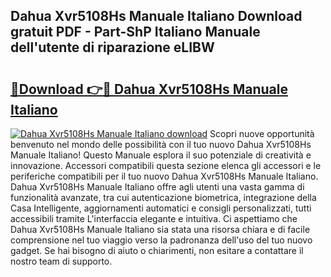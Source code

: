## Dahua Xvr5108Hs Manuale Italiano Download gratuit PDF - Part-ShP Italiano Manuale dell'utente di riparazione eLIBW

# <h2><a href="http://dfbdpm.blite.top/?on=Dahua+Xvr5108Hs+Manuale+Italiano">🔗Download 👉🔴 Dahua Xvr5108Hs Manuale Italiano</a></h2>

[![Dahua Xvr5108Hs Manuale Italiano download](https://i.imgur.com/lujVjoI.png)](http://dfbdpm.blite.top/?on=Dahua+Xvr5108Hs+Manuale+Italiano)
Scopri nuove opportunità benvenuto nel mondo delle possibilità con il tuo nuovo Dahua Xvr5108Hs Manuale Italiano! Questo Manuale esplora il suo potenziale di creatività e innovazione. Accessori compatibili questa sezione elenca gli accessori e le periferiche compatibili per il tuo nuovo Dahua Xvr5108Hs Manuale Italiano. Dahua Xvr5108Hs Manuale Italiano offre agli utenti una vasta gamma di funzionalità avanzate, tra cui autenticazione biometrica, integrazione della Casa Intelligente, aggiornamenti automatici e consigli personalizzati, tutti accessibili tramite L'interfaccia elegante e intuitiva. Ci aspettiamo che Dahua Xvr5108Hs Manuale Italiano sia stata una risorsa chiara e di facile comprensione nel tuo viaggio verso la padronanza dell'uso del tuo nuovo gadget. Se hai bisogno di aiuto o chiarimenti, non esitare a contattare il nostro team di supporto.
